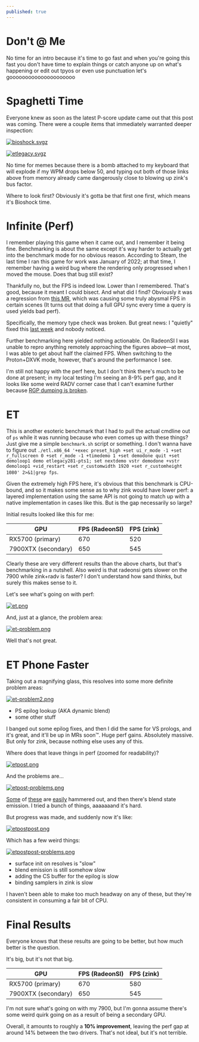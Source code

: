 ```yaml
---
published: true
---
```

# Don't @ Me

No time for an intro because it's time to go fast and when you're going this fast you don't have time to explain things or catch anyone up on what's happening or edit out tpyos or even use punctuation let's gooooooooooooooooooooo

# Spaghetti Time
Everyone knew as soon as the latest P-score update came out that this post was coming. There were a couple items that immediately warranted deeper inspection:

[![bioshock.svgz](https://phoronix.com/benchmark/result/radeonsi-vs-zink-opengl-benchmarks-2023/bioshock-infinite-2560-x-1440-ultra.svgz)](https://phoronix.com/benchmark/result/radeonsi-vs-zink-opengl-benchmarks-2023/bioshock-infinite-2560-x-1440-ultra.svgz)

[![etlegacy.svgz](https://phoronix.com/benchmark/result/radeonsi-vs-zink-opengl-benchmarks-2023/et-legacy-3840-x-2160.svgz)](https://phoronix.com/benchmark/result/radeonsi-vs-zink-opengl-benchmarks-2023/et-legacy-3840-x-2160.svgz)

No time for memes because there is a bomb attached to my keyboard that will explode if my WPM drops below 50, and typing out both of those links above from memory already came dangerously close to blowing up zink's bus factor.

Where to look first? Obviously it's gotta be that first one first, which means it's Bioshock time.

# Infinite (Perf)
I remember playing this game when it came out, and I remember it being fine. Benchmarking is about the same except it's way harder to actually get into the benchmark mode for no obvious reason. According to Steam, the last time I ran this game for work was January of 2022; at that time, I remember having a weird bug where the rendering only progressed when I moved the mouse. Does that bug still exist?

Thankfully no, but the FPS is indeed low. Lower than I remembered. That's good, because it meant I could bisect. And what did I find? Obviously it was a regression from [this MR](https://gitlab.freedesktop.org/mesa/mesa/-/merge_requests/22907), which was causing some truly abysmal FPS in certain scenes (It turns out that doing a full GPU sync every time a query is used yields bad perf).

Specifically, the memory type check was broken. But great news: I "quietly" fixed this [last week](https://gitlab.freedesktop.org/mesa/mesa/-/merge_requests/23511/diffs?commit_id=81834a211df96692133e5e74da457ad7003c1bf6) and nobody noticed.

Further benchmarking here yielded nothing actionable. On RadeonSI I was unable to repro anything remotely approaching the figures above—at most, I was able to get about half the claimed FPS. When switching to the Proton+DXVK mode, however, that's around the performance I see.

I'm still not happy with the perf here, but I don't think there's much to be done at present; in my local testing I'm seeing an 8-9% perf gap, and it looks like some weird RADV corner case that I can't examine further because [RGP dumping is broken](https://gitlab.freedesktop.org/mesa/mesa/-/issues/9169).

# ET
This is another esoteric benchmark that I had to pull the actual cmdline out of `ps` while it was running because who even comes up with these things? Just give me a simple `benchmark.sh` script or something. I don't wanna have to figure out `./etl.x86_64 '+exec preset_high +set ui_r_mode -1 +set r_fullscreen 0 +set r_mode -1 +timedemo 1 +set demodone quit +set demoloop1 demo etlegacy281-pts1; set nextdemo vstr demodone +vstr demoloop1 +vid_restart +set r_customwidth 1920 +set r_customheight 1080' 2>&1|grep fps`.

Given the extremely high FPS here, it's obvious that this benchmark is CPU-bound, and so it makes some sense as to why zink would have lower perf: a layered implementation using the same API is not going to match up with a native implementation in cases like this. But is the gap necessarily so large?

Initial results looked like this for me:

|GPU|FPS (RadeonSI)|FPS (zink)|
|--|--|--|
|RX5700 (primary)|670|520|
|7900XTX (secondary)|650|545|

Clearly these are very different results than the above charts, but that's benchmarking in a nutshell. Also weird is that radeonsi gets slower on the 7900 while zink+radv is faster? I don't understand how sand thinks, but surely this makes sense to it.

Let's see what's going on with perf:

[![et.png]({{site.url}}/assets/et.png)]({{site.url}}/assets/et.png)

And, just at a glance, the problem area:

[![et-problem.png]({{site.url}}/assets/et-problem.png)]({{site.url}}/assets/et-problem.png)

Well that's not great.

# ET Phone Faster
Taking out a magnifying glass, this resolves into some more definite problem areas:

[![et-problem2.png]({{site.url}}/assets/et-problem2.png)]({{site.url}}/assets/et-problem2.png)
* PS epilog lookup (AKA dynamic blend)
* some other stuff

I banged out some epilog fixes, and then I did the same for VS prologs, and it's great, and it'll be up in MRs soon™. Huge perf gains. Absolutely massive. But only for zink, because nothing else uses any of this.

Where does that leave things in perf (zoomed for readability)?

[![etpost.png]({{site.url}}/assets/etpost.png)]({{site.url}}/assets/etpost.png)

And the problems are...

[![etpost-problems.png]({{site.url}}/assets/etpost-problems.png)]({{site.url}}/assets/etpost-problems.png)

[Some](https://gitlab.freedesktop.org/mesa/mesa/-/merge_requests/23600) of [these](https://gitlab.freedesktop.org/mesa/mesa/-/merge_requests/23601) are [easily](https://gitlab.freedesktop.org/mesa/mesa/-/merge_requests/23599) hammered out, and then there's blend state emission. I tried a bunch of things, aaaaaaand it's hard.

But progress was made, and suddenly now it's like:

[![etpostpost.png]({{site.url}}/assets/etpostpost.png)]({{site.url}}/assets/etpostpost.png)

Which has a few weird things:

[![etpostpost-problems.png]({{site.url}}/assets/etpostpost-problems.png)]({{site.url}}/assets/etpostpost-problems.png)
* surface init on resolves is "slow"
* blend emission is still somehow slow
* adding the CS buffer for the epilog is slow
* binding samplers in zink is slow

I haven't been able to make too much headway on any of these, but they're consistent in consuming a fair bit of CPU.

# Final Results
Everyone knows that these results are going to be better, but how much better is the question.

It's big, but it's not that big.

|GPU|FPS (RadeonSI)|FPS (zink)|
|--|--|--|
|RX5700 (primary)|670|580|
|7900XTX (secondary)|650|545|

I'm not sure what's going on with my 7900, but I'm gonna assume there's some weird quirk going on as a result of being a secondary GPU.

Overall, it amounts to roughly a **10% improvement**, leaving the perf gap at around 14% between the two drivers. That's not ideal, but it's not terrible.
